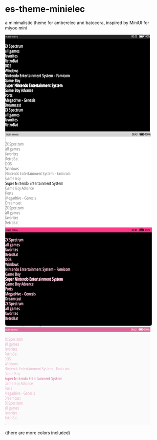 # es-theme-minielec
a minimalistic theme for amberelec and batocera, inspired by MiniUI for miyoo mini

![](screenshots/minielec_dark_monochrome.png)
![](screenshots/minielec_light_monochrome.png)
![](screenshots/minielec_dark_pink.png)
![](screenshots/minielec_light_pink.png)

(there are more colors included)
